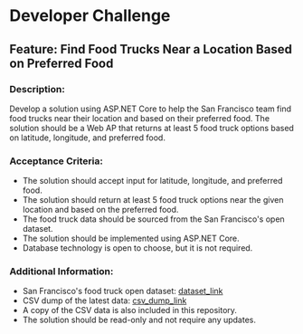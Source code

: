 # Developer Challenge

## Feature: Find Food Trucks Near a Location Based on Preferred Food

### Description:

Develop a solution using ASP.NET Core to help the San Francisco team find food trucks near their location and based on their preferred food. The solution should be a Web AP that returns at least 5 food truck options based on latitude, longitude, and preferred food.

### Acceptance Criteria:
* The solution should accept input for latitude, longitude, and preferred food.
* The solution should return at least 5 food truck options near the given location and based on the preferred food.
* The food truck data should be sourced from the San Francisco's open dataset.
* The solution should be implemented using ASP.NET Core.
* Database technology is open to choose, but it is not required.

### Additional Information:
* San Francisco's food truck open dataset: [dataset_link](https://data.sfgov.org/Economy-and-Community/Mobile-Food-Facility-Permit/rqzj-sfat/data)
* CSV dump of the latest data: [csv_dump_link](./Mobile_Food_Facility_Permit.csv)
* A copy of the CSV data is also included in this repository.
* The solution should be read-only and not require any updates.

